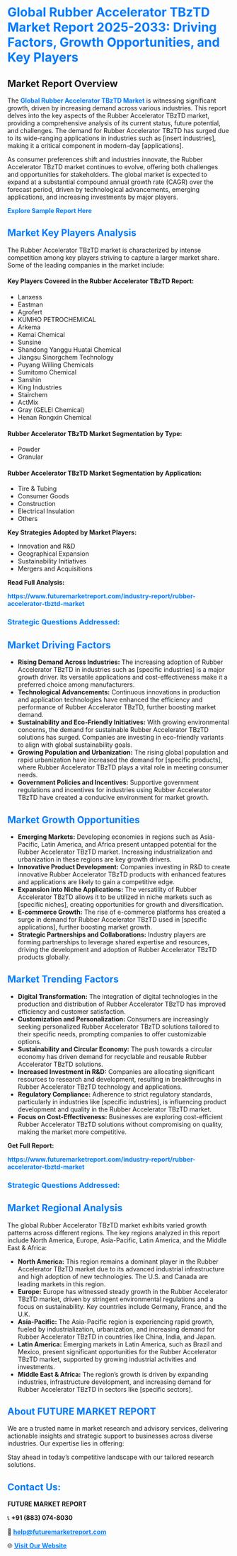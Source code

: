 <h1 style="color: #007BFF;">Global Rubber Accelerator TBzTD Market Report 2025-2033: Driving Factors, Growth Opportunities, and Key Players</h1>

<section id="overview">
<h2>Market Report Overview</h2>
<p>The <a href="https://www.futuremarketreport.com/industry-report/rubber-accelerator-tbztd-market" style="color: #007BFF; text-decoration: none;"><strong>Global Rubber Accelerator TBzTD Market</strong></a> is witnessing significant growth, driven by increasing demand across various industries. This report delves into the key aspects of the Rubber Accelerator TBzTD market, providing a comprehensive analysis of its current status, future potential, and challenges. The demand for Rubber Accelerator TBzTD has surged due to its wide-ranging applications in industries such as [insert industries], making it a critical component in modern-day [applications].</p>
<p>As consumer preferences shift and industries innovate, the Rubber Accelerator TBzTD market continues to evolve, offering both challenges and opportunities for stakeholders. The global market is expected to expand at a substantial compound annual growth rate (CAGR) over the forecast period, driven by technological advancements, emerging applications, and increasing investments by major players.</p>
</section>

<section id="overview">
<p><a href="https://www.futuremarketreport.com/request-sample/reportId=31777" style="color: #007BFF; text-decoration: none;"><strong>Explore Sample Report Here</strong></a></p>
</section>

<section id="key-players">
<h2 style="color: #007BFF;">Market Key Players Analysis</h2>
<p>The Rubber Accelerator TBzTD market is characterized by intense competition among key players striving to capture a larger market share. Some of the leading companies in the market include:</p>
<h4>Key Players Covered in the Rubber Accelerator TBzTD Report:</h4>
<ul><li>Lanxess</li><li>Eastman</li><li>Agrofert</li><li>KUMHO PETROCHEMICAL</li><li>Arkema</li><li>Kemai Chemical</li><li>Sunsine</li><li>Shandong Yanggu Huatai Chemical</li><li>Jiangsu Sinorgchem Technology</li><li>Puyang Willing Chemicals</li><li>Sumitomo Chemical</li><li>Sanshin</li><li>King Industries</li><li>Stairchem</li><li>ActMix</li><li>Gray (GELEI Chemical)</li><li>Henan Rongxin Chemical</li></ul>
<h4>Rubber Accelerator TBzTD Market Segmentation by Type:</h4>
<ul><li>Powder</li><li>Granular</li></ul>

<h4>Rubber Accelerator TBzTD Market Segmentation by Application:</h4>
<ul><li>Tire &amp; Tubing</li><li>Consumer Goods</li><li>Construction</li><li>Electrical Insulation</li><li>Others</li></ul>
<p><strong>Key Strategies Adopted by Market Players:</strong></p>
<ul>
<li>Innovation and R&D</li>
<li>Geographical Expansion</li>
<li>Sustainability Initiatives</li>
<li>Mergers and Acquisitions</li>
</ul>
</section>

<section>
<p><strong>Read Full Analysis: </strong></p><a href="https://www.futuremarketreport.com/industry-report/rubber-accelerator-tbztd-market" style="color: #007BFF; text-decoration: none;"><strong>https://www.futuremarketreport.com/industry-report/rubber-accelerator-tbztd-market</strong></a>
<h3 style="color: #007BFF;">Strategic Questions Addressed:</h3>
</section>

<section id="driving-factors">
<h2 style="color: #007BFF;">Market Driving Factors</h2>
<ul>
<li><strong>Rising Demand Across Industries:</strong> The increasing adoption of Rubber Accelerator TBzTD in industries such as [specific industries] is a major growth driver. Its versatile applications and cost-effectiveness make it a preferred choice among manufacturers.</li>
<li><strong>Technological Advancements:</strong> Continuous innovations in production and application technologies have enhanced the efficiency and performance of Rubber Accelerator TBzTD, further boosting market demand.</li>
<li><strong>Sustainability and Eco-Friendly Initiatives:</strong> With growing environmental concerns, the demand for sustainable Rubber Accelerator TBzTD solutions has surged. Companies are investing in eco-friendly variants to align with global sustainability goals.</li>
<li><strong>Growing Population and Urbanization:</strong> The rising global population and rapid urbanization have increased the demand for [specific products], where Rubber Accelerator TBzTD plays a vital role in meeting consumer needs.</li>
<li><strong>Government Policies and Incentives:</strong> Supportive government regulations and incentives for industries using Rubber Accelerator TBzTD have created a conducive environment for market growth.</li>
</ul>
</section>

<section id="growth-opportunities">
<h2 style="color: #007BFF;">Market Growth Opportunities</h2>
<ul>
<li><strong>Emerging Markets:</strong> Developing economies in regions such as Asia-Pacific, Latin America, and Africa present untapped potential for the Rubber Accelerator TBzTD market. Increasing industrialization and urbanization in these regions are key growth drivers.</li>
<li><strong>Innovative Product Development:</strong> Companies investing in R&D to create innovative Rubber Accelerator TBzTD products with enhanced features and applications are likely to gain a competitive edge.</li>
<li><strong>Expansion into Niche Applications:</strong> The versatility of Rubber Accelerator TBzTD allows it to be utilized in niche markets such as [specific niches], creating opportunities for growth and diversification.</li>
<li><strong>E-commerce Growth:</strong> The rise of e-commerce platforms has created a surge in demand for Rubber Accelerator TBzTD used in [specific applications], further boosting market growth.</li>
<li><strong>Strategic Partnerships and Collaborations:</strong> Industry players are forming partnerships to leverage shared expertise and resources, driving the development and adoption of Rubber Accelerator TBzTD products globally.</li>
</ul>
</section>

<section id="trending-factors">
<h2 style="color: #007BFF;">Market Trending Factors</h2>
<ul>
<li><strong>Digital Transformation:</strong> The integration of digital technologies in the production and distribution of Rubber Accelerator TBzTD has improved efficiency and customer satisfaction.</li>
<li><strong>Customization and Personalization:</strong> Consumers are increasingly seeking personalized Rubber Accelerator TBzTD solutions tailored to their specific needs, prompting companies to offer customizable options.</li>
<li><strong>Sustainability and Circular Economy:</strong> The push towards a circular economy has driven demand for recyclable and reusable Rubber Accelerator TBzTD solutions.</li>
<li><strong>Increased Investment in R&D:</strong> Companies are allocating significant resources to research and development, resulting in breakthroughs in Rubber Accelerator TBzTD technology and applications.</li>
<li><strong>Regulatory Compliance:</strong> Adherence to strict regulatory standards, particularly in industries like [specific industries], is influencing product development and quality in the Rubber Accelerator TBzTD market.</li>
<li><strong>Focus on Cost-Effectiveness:</strong> Businesses are exploring cost-efficient Rubber Accelerator TBzTD solutions without compromising on quality, making the market more competitive.</li>
</ul>
</section>

<section>
<p><strong>Get Full Report: </strong></p><a href="https://www.futuremarketreport.com/industry-report/rubber-accelerator-tbztd-market" style="color: #007BFF; text-decoration: none;"><strong>https://www.futuremarketreport.com/industry-report/rubber-accelerator-tbztd-market</strong></a>
<h3 style="color: #007BFF;">Strategic Questions Addressed:</h3>
</section>


<section id="regional-analysis">
<h2 style="color: #007BFF;">Market Regional Analysis</h2>
<p>The global Rubber Accelerator TBzTD market exhibits varied growth patterns across different regions. The key regions analyzed in this report include North America, Europe, Asia-Pacific, Latin America, and the Middle East & Africa:</p>
<ul>
<li><strong>North America:</strong> This region remains a dominant player in the Rubber Accelerator TBzTD market due to its advanced industrial infrastructure and high adoption of new technologies. The U.S. and Canada are leading markets in this region.</li>
<li><strong>Europe:</strong> Europe has witnessed steady growth in the Rubber Accelerator TBzTD market, driven by stringent environmental regulations and a focus on sustainability. Key countries include Germany, France, and the U.K.</li>
<li><strong>Asia-Pacific:</strong> The Asia-Pacific region is experiencing rapid growth, fueled by industrialization, urbanization, and increasing demand for Rubber Accelerator TBzTD in countries like China, India, and Japan.</li>
<li><strong>Latin America:</strong> Emerging markets in Latin America, such as Brazil and Mexico, present significant opportunities for the Rubber Accelerator TBzTD market, supported by growing industrial activities and investments.</li>
<li><strong>Middle East & Africa:</strong> The region’s growth is driven by expanding industries, infrastructure development, and increasing demand for Rubber Accelerator TBzTD in sectors like [specific sectors].</li>
</ul>
</section>

<footer>
<h2 style="color: #007BFF;">About FUTURE MARKET REPORT</h2>
<p>We are a trusted name in market research and advisory services, delivering actionable insights and strategic support to businesses across diverse industries. Our expertise lies in offering:</p>

<p>Stay ahead in today’s competitive landscape with our tailored research solutions.</p>

<h2 style="color: #007BFF;">Contact Us:</h2>
<p><strong>FUTURE MARKET REPORT</strong></p>
<p>📞 <strong>+91 (883) 074-8030</strong></p>
<p>📧 <strong><a href="mailto:help@futuremarketreport.com" style="color: #007BFF;">help@futuremarketreport.com</a></strong></p>
<p>🌐 <strong><a href="https://www.futuremarketreport.com/" style="color: #007BFF;">Visit Our Website</a></strong></p>
</footer>